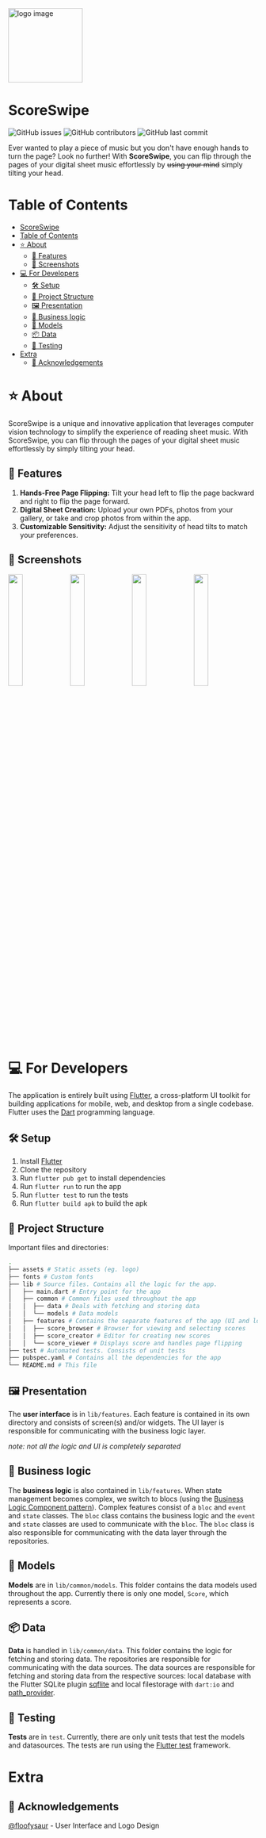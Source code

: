 <img src="https://github.com/16BitNarwhal/ScoreSwipe/assets/132689272/2a77e24d-60dd-486b-aec9-4265365497b5" alt="logo image" width="150" height="150">

# ScoreSwipe

<!-- ![GitHub](https://img.shields.io/github/license/16bitnarwhal/scoreswipe) -->

![GitHub issues](https://img.shields.io/github/issues/16bitnarwhal/scoreswipe)
![GitHub contributors](https://img.shields.io/github/contributors/16bitnarwhal/scoreswipe)
![GitHub last commit](https://img.shields.io/github/last-commit/16bitnarwhal/scoreswipe)

Ever wanted to play a piece of music but you don't have enough hands to turn the page? Look no further! With **ScoreSwipe**, you can flip through the pages of your digital sheet music effortlessly by ~~using your mind~~ simply tilting your head.

# Table of Contents

- [ScoreSwipe](#scoreswipe)
- [Table of Contents](#table-of-contents)
- [⭐ About](#-about)
  - [🌱 Features](#-features)
  - [📱 Screenshots](#-screenshots)
- [💻 For Developers](#-for-developers)
  - [🛠️ Setup](#️-setup)
  - [📐 Project Structure](#-project-structure)
  - [🖼️ Presentation](#️-presentation)
  - [📱 Business logic](#-business-logic)
  - [📝 Models](#-models)
  - [📦 Data](#-data)
  - [🧪 Testing](#-testing)
- [Extra](#extra)
  - [🙏 Acknowledgements](#-acknowledgements)

# ⭐ About

ScoreSwipe is a unique and innovative application that leverages computer vision technology to simplify the experience of reading sheet music. With ScoreSwipe, you can flip through the pages of your digital sheet music effortlessly by simply tilting your head.

## 🌱 Features

1. **Hands-Free Page Flipping:** Tilt your head left to flip the page backward and right to flip the page forward.
2. **Digital Sheet Creation:** Upload your own PDFs, photos from your gallery, or take and crop photos from within the app.
3. **Customizable Sensitivity:** Adjust the sensitivity of head tilts to match your preferences.

## 📱 Screenshots

<p float="left">
  <img src="https://github.com/16BitNarwhal/ScoreSwipe/assets/31218485/5525b36a-200b-4a1e-96fb-092c7f267618" width="24%">
  <img src="https://github.com/16BitNarwhal/ScoreSwipe/assets/31218485/f574ab3c-0da4-4736-8bf0-faeefb8ab367" width="24%">
  <img src="https://github.com/16BitNarwhal/ScoreSwipe/assets/31218485/c3fc7759-1b5c-4b7b-ab65-22acce423676" width="24%">
  <img src="https://github.com/16BitNarwhal/ScoreSwipe/assets/31218485/a44cc3fa-d90b-4f7d-a628-d58d414242ff" width="24%">
</p>

# 💻 For Developers

The application is entirely built using [Flutter](https://flutter.dev/), a cross-platform UI toolkit for building applications for mobile, web, and desktop from a single codebase. Flutter uses the [Dart](https://dart.dev/) programming language.

## 🛠️ Setup

1. Install [Flutter](https://flutter.dev/docs/get-started/install)
2. Clone the repository
3. Run `flutter pub get` to install dependencies
4. Run `flutter run` to run the app
5. Run `flutter test` to run the tests
6. Run `flutter build apk` to build the apk

## 📐 Project Structure

Important files and directories:

```bash
.
├── assets # Static assets (eg. logo)
├── fonts # Custom fonts
├── lib # Source files. Contains all the logic for the app.
│   ├── main.dart # Entry point for the app
│   ├── common # Common files used throughout the app
│   │  ├── data # Deals with fetching and storing data
│   │  └── models # Data models
│   ├── features # Contains the separate features of the app (UI and logic)
│   │  ├── score_browser # Browser for viewing and selecting scores
│   │  ├── score_creator # Editor for creating new scores
│   │  └── score_viewer # Displays score and handles page flipping
├── test # Automated tests. Consists of unit tests
├── pubspec.yaml # Contains all the dependencies for the app
└── README.md # This file

```

## 🖼️ Presentation

The **user interface** is in `lib/features`. Each feature is contained in its own directory and consists of screen(s) and/or widgets. The UI layer is responsible for communicating with the business logic layer.

_note: not all the logic and UI is completely separated_

## 📱 Business logic

The **business logic** is also contained in `lib/features`. When state management becomes complex, we switch to blocs (using the [Business Logic Component pattern](https://bloclibrary.dev/)). Complex features consist of a `bloc` and `event` and `state` classes. The `bloc` class contains the business logic and the `event` and `state` classes are used to communicate with the `bloc`. The `bloc` class is also responsible for communicating with the data layer through the repositories.

## 📝 Models

**Models** are in `lib/common/models`. This folder contains the data models used throughout the app. Currently there is only one model, `Score`, which represents a score.

## 📦 Data

**Data** is handled in `lib/common/data`. This folder contains the logic for fetching and storing data. The repositories are responsible for communicating with the data sources. The data sources are responsible for fetching and storing data from the respective sources: local database with the Flutter SQLite plugin [sqflite](https://pub.dev/packages/sqflite) and local filestorage with `dart:io` and [path_provider](https://pub.dev/packages/path_provider).

## 🧪 Testing

**Tests** are in `test`. Currently, there are only unit tests that test the models and datasources. The tests are run using the [Flutter test](https://flutter.dev/docs/testing) framework.

# Extra

## 🙏 Acknowledgements

[@floofysaur](https://www.github.com/floofysaur) - User Interface and Logo Design
